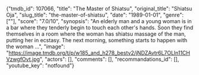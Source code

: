 {"tmdb_id": 107066, "title": "The Master of Shiatsu", "original_title": "Shiatsu Oja", "slug_title": "the-master-of-shiatsu", "date": "1989-01-01", "genre": [""], "score": "7.0/10", "synopsis": "An elderly man and a young woman is in a bar where they tenderly begin to touch each other's hands. Soon they find themselves in a room where the woman has shiatsu massage of the man, putting her in ecstasy. The next morning, something starts to happen with the woman ...", "image": "https://image.tmdb.org/t/p/w185_and_h278_bestv2/jNDZAvtr6L7OLln11CHVzwgfOvt.jpg", "actors": [], "comments": [], "recommandations_id": [], "youtube_key": "notfound"}